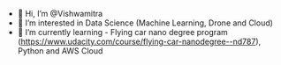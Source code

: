 - 👋 Hi, I’m @Vishwamitra
- 👀 I’m interested in Data Science (Machine Learning, Drone and Cloud)
- 🌱 I’m currently learning - Flying car nano degree program (https://www.udacity.com/course/flying-car-nanodegree--nd787), Python and AWS Cloud

<!---
Vishwamitra/Vishwamitra is a ✨ special ✨ repository because its `README.md` (this file) appears on your GitHub profile.
You can click the Preview link to take a look at your changes.
--->
